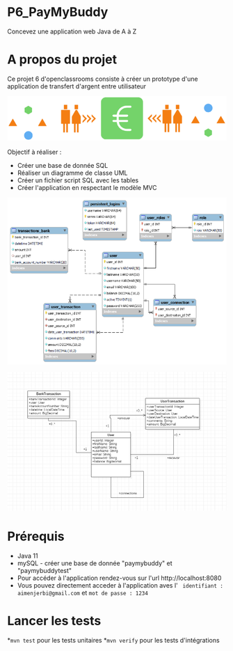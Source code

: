 # P6_PayMyBuddy
Concevez une application web Java de A à Z

# A propos du projet
Ce projet 6 d'openclassrooms consiste à créer un prototype d'une application de 
transfert d'argent entre utilisateur

![homepage](/image/PayMyBuddy_logo.png)

Objectif à réaliser :
* Créer une base de donnée SQL
* Réaliser un diagramme de classe UML
* Créer un fichier script SQL avec les tables 
* Créer l'application en respectant le modèle MVC

![database](/image/diagramme.png)

![database](/image/UML.png)

# Prérequis

* Java 11
* mySQL - créer une base de donnée "paymybuddy" et "paymybuddytest"
* Pour accéder à l'application rendez-vous sur l'url http://localhost:8080
* Vous pouvez directement acceder à l'application aves l' ``` identifiant : 
aimenjerbi@gmail.com``` et ``` mot de passe : 1234 ```

# Lancer les tests

*``` mvn test ``` pour les tests unitaires
*``` mvn verify ``` pour les tests d'intégrations


